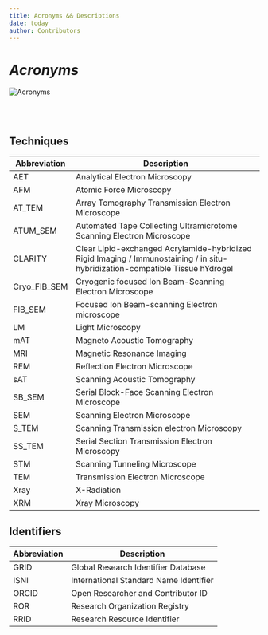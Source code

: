 ```yaml
---
title: Acronyms && Descriptions
date: today
author: Contributors
---
```


# ***Acronyms***

![Acronyms](https://img.shields.io/badge/BENCHMARK-Acronyms-FFFC33)

<br/><br/> 


## **Techniques**

| Abbreviation      | Description | 
| ---------------- | ------------ | 
| AET | Analytical Electron Microscopy |
| AFM | Atomic Force Microscopy | 
| AT_TEM | Array Tomography Transmission Electron Microscope |
| ATUM_SEM | Automated Tape Collecting Ultramicrotome Scanning Electron Microscope | 
| CLARITY | Clear Lipid-exchanged Acrylamide-hybridized Rigid Imaging / Immunostaining / in situ-hybridization-compatible Tissue hYdrogel |  
| Cryo_FIB_SEM | Cryogenic focused Ion Beam-Scanning Electron Microscope |
| FIB_SEM | Focused Ion Beam-scanning Electron microscope |
| LM | Light Microscopy |
| mAT | Magneto Acoustic Tomography |
| MRI | Magnetic Resonance Imaging |
| REM | Reflection Electron Microscope |
| sAT | Scanning Acoustic Tomography |
| SB_SEM | Serial Block-Face Scanning Electron Microscope |
| SEM | Scanning Electron Microscope |
| S_TEM | Scanning Transmission electron Microscopy |
| SS_TEM | Serial Section Transmission Electron Microscopy |
| STM | Scanning Tunneling Microscope |
| TEM | Transmission Electron Microscope |
| Xray | X-Radiation |
| XRM | Xray Microscopy |



## **Identifiers**

| Abbreviation      | Description | 
| ---------------- | ------------ | 
| GRID | Global Research Identifier Database |
| ISNI | International Standard Name Identifier |
| ORCID | Open Researcher and Contributor ID |
| ROR | Research Organization Registry |
| RRID | Research Resource Identifier |